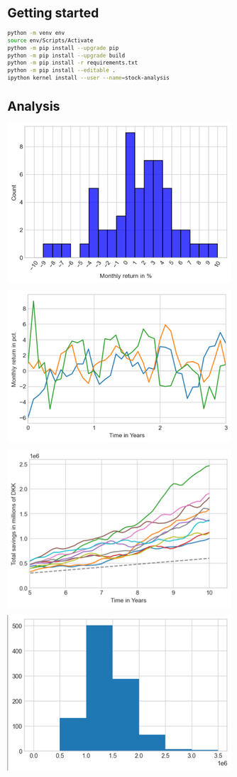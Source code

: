 # Getting started

``` bash
python -m venv env
source env/Scripts/Activate
python -m pip install --upgrade pip
python -m pip install --upgrade build
python -m pip install -r requirements.txt 
python -m pip install --editable .
ipython kernel install --user --name=stock-analysis
```

# Analysis

![](pictures/distribution-return.png)


![](pictures/simulated-paths.png)


![](pictures/simulated-savings.png)


![](pictures/distribution-savings.PNG)